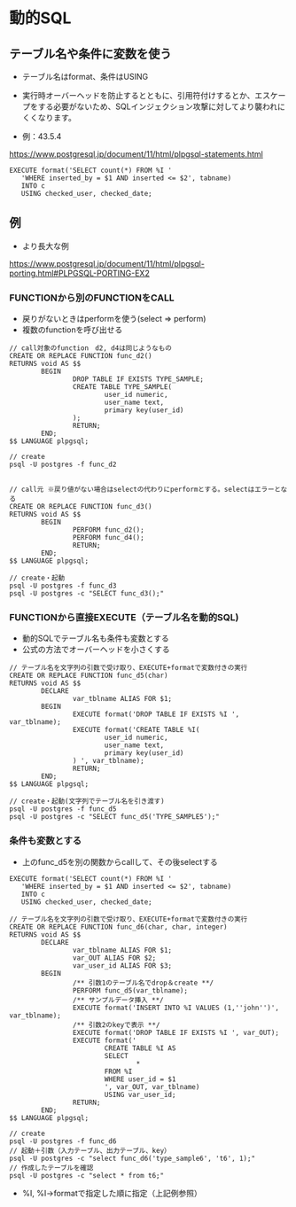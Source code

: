 # 動的SQL

## テーブル名や条件に変数を使う

* テーブル名はformat、条件はUSING

* 実行時オーバーヘッドを防止するとともに、引用符付けするとか、エスケープをする必要がないため、SQLインジェクション攻撃に対してより襲われにくくなります。

* 例：43.5.4

https://www.postgresql.jp/document/11/html/plpgsql-statements.html


```
EXECUTE format('SELECT count(*) FROM %I '
   'WHERE inserted_by = $1 AND inserted <= $2', tabname)
   INTO c
   USING checked_user, checked_date;
```

## 例

* より長大な例

https://www.postgresql.jp/document/11/html/plpgsql-porting.html#PLPGSQL-PORTING-EX2


### FUNCTIONから別のFUNCTIONをCALL

* 戻りがないときはperformを使う(select => perform)
* 複数のfunctionを呼び出せる

```
// call対象のfunction　d2, d4は同じようなもの
CREATE OR REPLACE FUNCTION func_d2()
RETURNS void AS $$
        BEGIN
                DROP TABLE IF EXISTS TYPE_SAMPLE;
                CREATE TABLE TYPE_SAMPLE(
                        user_id numeric,
                        user_name text,
                        primary key(user_id)
                );
                RETURN;
        END;
$$ LANGUAGE plpgsql;

// create
psql -U postgres -f func_d2


// call元 ※戻り値がない場合はselectの代わりにperformとする。selectはエラーとなる
CREATE OR REPLACE FUNCTION func_d3()
RETURNS void AS $$
        BEGIN
                PERFORM func_d2();
                PERFORM func_d4();
                RETURN;
        END;
$$ LANGUAGE plpgsql;

// create・起動
psql -U postgres -f func_d3
psql -U postgres -c "SELECT func_d3();"
```



### FUNCTIONから直接EXECUTE（テーブル名を動的SQL)

* 動的SQLでテーブル名も条件も変数とする
* 公式の方法でオーバーヘッドを小さくする


```
// テーブル名を文字列の引数で受け取り、EXECUTE+formatで変数付きの実行
CREATE OR REPLACE FUNCTION func_d5(char)
RETURNS void AS $$
        DECLARE
                var_tblname ALIAS FOR $1;
        BEGIN
                EXECUTE format('DROP TABLE IF EXISTS %I ', var_tblname);
                EXECUTE format('CREATE TABLE %I(
                        user_id numeric,
                        user_name text,
                        primary key(user_id)
                ) ', var_tblname);
                RETURN;
        END;
$$ LANGUAGE plpgsql;

// create・起動(文字列でテーブル名を引き渡す)
psql -U postgres -f func_d5
psql -U postgres -c "SELECT func_d5('TYPE_SAMPLE5');"
```


### 条件も変数とする

* 上のfunc_d5を別の関数からcallして、その後selectする


```
EXECUTE format('SELECT count(*) FROM %I '
   'WHERE inserted_by = $1 AND inserted <= $2', tabname)
   INTO c
   USING checked_user, checked_date;
```

```
// テーブル名を文字列の引数で受け取り、EXECUTE+formatで変数付きの実行
CREATE OR REPLACE FUNCTION func_d6(char, char, integer)
RETURNS void AS $$
        DECLARE
                var_tblname ALIAS FOR $1;
                var_OUT ALIAS FOR $2;
                var_user_id ALIAS FOR $3;
        BEGIN
                /** 引数1のテーブル名でdrop＆create **/
                PERFORM func_d5(var_tblname);
                /** サンプルデータ挿入 **/
                EXECUTE format('INSERT INTO %I VALUES (1,''john'')', var_tblname);
                /** 引数2のkeyで表示 **/
                EXECUTE format('DROP TABLE IF EXISTS %I ', var_OUT);
                EXECUTE format('
                        CREATE TABLE %I AS
                        SELECT
                                *
                        FROM %I
                        WHERE user_id = $1
                        ', var_OUT, var_tblname)
                        USING var_user_id;
                RETURN;
        END;
$$ LANGUAGE plpgsql;

// create
psql -U postgres -f func_d6
// 起動＋引数（入力テーブル、出力テーブル、key）
psql -U postgres -c "select func_d6('type_sample6', 't6', 1);"
// 作成したテーブルを確認
psql -U postgres -c "select * from t6;"
```

* %I, %I→formatで指定した順に指定（上記例参照）
